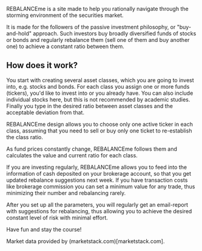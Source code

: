 REBALANCEme is a site made to help you rationally navigate through the storming environment of the securities market.

It is made for the followers of the passive investment philosophy, or "buy-and-hold" approach. Such investors buy broadly diversified funds of stocks or bonds and regularly rebalance them (sell one of them and buy another one) to achieve a constant ratio between them.

## How does it work?
You start with creating several asset classes, which you are going to invest into, e.g. stocks and bonds. For each class you assign one or more funds (tickers), you'd like to invest into or you already have. You can also include individual stocks here, but this is not recommended by academic studies. Finally you type in the desired ratio between asset classes and the acceptable deviation from that.

REBALANCEme design allows you to choose only one active ticker in each class, assuming that you need to sell or buy only one ticket to re-establish the class ratio.

As fund prices constantly change, REBALANCEme follows them and calculates the value and current ratio for each class.

If you are investing regularly, REBALANCEme allows you to feed into the information of cash deposited on your brokerage account, so that you get updated rebalance suggestions next week. If you have transaction costs like brokerage commission you can set a minimum value for any trade, thus minimizing their number and rebalancing rarely.

After you set up all the parameters, you will regularly get an email-report with suggestions for rebalancing, thus allowing you to achieve the desired constant level of risk with minimal effort.

Have fun and stay the course!


Market data provided by (marketstack.com)[marketstack.com].